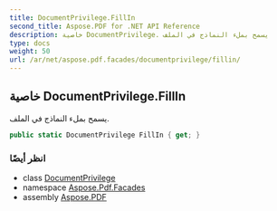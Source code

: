 ```yaml
---
title: DocumentPrivilege.FillIn
second_title: Aspose.PDF for .NET API Reference
description: خاصية DocumentPrivilege. يسمح بملء النماذج في الملف
type: docs
weight: 50
url: /ar/net/aspose.pdf.facades/documentprivilege/fillin/
---
```

## خاصية DocumentPrivilege.FillIn

يسمح بملء النماذج في الملف.

```csharp
public static DocumentPrivilege FillIn { get; }
```

### انظر أيضًا

* class [DocumentPrivilege](../)
* namespace [Aspose.Pdf.Facades](../../../aspose.pdf.facades/)
* assembly [Aspose.PDF](../../../)